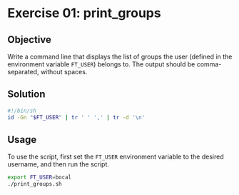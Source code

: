 # Exercise 01: print_groups

## Objective

Write a command line that displays the list of groups the user (defined in the environment variable `FT_USER`) belongs to. The output should be comma-separated, without spaces.

## Solution

```sh
#!/bin/sh
id -Gn "$FT_USER" | tr ' ' ',' | tr -d '\n'
```

## Usage

To use the script, first set the `FT_USER` environment variable to the desired username, and then run the script.

```sh
export FT_USER=bocal
./print_groups.sh
```

```